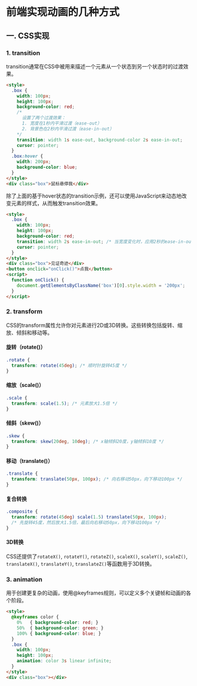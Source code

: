# 前端实现动画的几种方式

## 一. CSS实现

### 1. transition

transition通常在CSS中被用来描述一个元素从一个状态到另一个状态时的过渡效果。

```html
<style>
  .box {
    width: 100px;
    height: 100px;
    background-color: red;
    /*       
      设置了两个过渡效果：
      1. 宽度在1秒内平滑过渡（ease-out）
      2. 背景色在2秒内平滑过渡（ease-in-out）
    */
    transition: width 1s ease-out, background-color 2s ease-in-out;
    cursor: pointer;
  }
  .box:hover {
    width: 200px;
    background-color: blue;
  }
</style>
<div class="box">鼠标悬停我</div>
```

除了上面的基于hover状态的transition示例，还可以使用JavaScript来动态地改变元素的样式，从而触发transition效果。

```html
<style>
  .box {
    width: 100px;
    height: 100px;
    background-color: red;
    transition: width 2s ease-in-out; /* 当宽度变化时，应用2秒的ease-in-out过渡效果 */
    cursor: pointer;
  }
</style>
<div class="box">见证奇迹</div>
<button onclick="onClick()">点我</button>
<script>
  function onClick() {
    document.getElementsByClassName('box')[0].style.width = '200px';
  }
</script>
```

### 2. transform

CSS的transform属性允许你对元素进行2D或3D转换。这些转换包括旋转、缩放、倾斜和移动等。

#### 旋转（rotate()）

```css
.rotate {
  transform: rotate(45deg); /* 顺时针旋转45度 */
}
```

#### 缩放（scale()）

```css
.scale {
  transform: scale(1.5); /* 元素放大1.5倍 */
}
```

#### 倾斜（skew()）

```css
.skew {
  transform: skew(20deg, 10deg); /* x轴倾斜20度，y轴倾斜10度 */
}
```

#### 移动（translate()）

```css
.translate {
  transform: translate(50px, 100px); /* 向右移动50px，向下移动100px */
}
```

#### 复合转换

```css
.composite {
  transform: rotate(45deg) scale(1.5) translate(50px, 100px);
  /* 先旋转45度，然后放大1.5倍，最后向右移动50px，向下移动100px */
}
```

#### 3D转换

CSS还提供了`rotateX()`, `rotateY()`, `rotateZ()`, `scaleX()`, `scaleY()`, `scaleZ()`, `translateX()`, `translateY()`, `translateZ()`等函数用于3D转换。

### 3. animation

用于创建更复杂的动画，使用@keyframes规则，可以定义多个关键帧和动画的各个阶段。

```html
<style>
  @keyframes color {
    0%   { background-color: red; }
    50%  { background-color: green; }
    100% { background-color: blue; }
  }
  .box {
    width: 100px;
    height: 100px;
    animation: color 3s linear infinite;
  }
</style>
<div class="box"></div>
```
